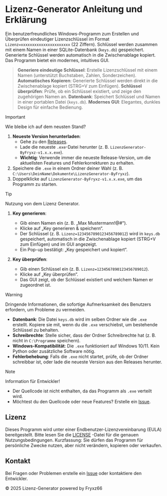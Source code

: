 # Lizenz-Generator Anleitung und Erklärung 

Ein benutzerfreundliches Windows-Programm zum Erstellen und Überprüfen eindeutiger Lizenzschlüssel im Format `Lizenz=xxxxxxxxxxxxxxxxxxxxxx` (22 Ziffern). Schlüssel werden zusammen mit einem Namen in einer SQLite-Datenbank (`keys.db`) gespeichert. Generierte Schlüssel werden automatisch in die Zwischenablage kopiert. Das Programm bietet ein modernes, intuitives GUI.


>  **Generiere eindeutige Schlüssel**: Erstelle Lizenzschlüssel mit einem Namen (unterstützt Buchstaben, Zahlen, Sonderzeichen).
>  **Automatisches Kopieren**: Generierte Schlüssel werden direkt in die Zwischenablage kopiert (STRG+V zum Einfügen).
>  **Schlüssel überprüfen**: Prüfe, ob ein Schlüssel existiert, und zeige den zugehörigen Namen an.
>  **Datenbank**: Speichert Schlüssel und Namen in einer portablen Datei (`keys.db`).
>  **Modernes GUI**: Elegantes, dunkles Design für einfache Bedienung.


> [!IMPORTANT]
> Wie bleibe ich auf dem neusten Stand?
1. **Neueste Version herunterladen**:
   - Gehe zu den [Releases](https://github.com/Fryxz66/LizenzGenerator-ByFryxz/releases).
   - Lade die neueste `.exe`-Datei herunter (z. B. `LizenzGenerator-ByFryxz-v1.x.x.exe`).
   - **Wichtig**: Verwende immer die neueste Release-Version, um die aktuellsten Features und Fehlerkorrekturen zu erhalten.
2. Speichere die `.exe` in einem Ordner deiner Wahl (z. B. `C:\Users\DeinName\Dokumente\LizenzGenerator-ByFryxz`).
3. Doppelklicke auf `LizenzGenerator-ByFryxz-v1.x.x.exe`, um das Programm zu starten.


> [!TIP]
> Nutzung von dem Lizenz Generator.
1. **Key generieren**:
   - Gib einen Namen ein (z. B. „Max Mustermann!@#“).
   - Klicke auf „Key generieren & speichern“.
   - Der Schlüssel (z. B. `Lizenz=1234567890123456789012`) wird in `keys.db` gespeichert, automatisch in die Zwischenablage kopiert (STRG+V zum Einfügen) und im GUI angezeigt.
   - Ein Pop-up bestätigt: „Key gespeichert und kopiert“.

2. **Key überprüfen**:
   - Gib einen Schlüssel ein (z. B. `Lizenz=1234567890123456789012`).
   - Klicke auf „Key überprüfen“.
   - Das GUI zeigt, ob der Schlüssel existiert und welchem Namen er zugeordnet ist.


> [!WARNING]
> Dringende Informationen, die sofortige Aufmerksamkeit des Benutzers erfordern, um Probleme zu vermeiden.
- **Datenbank**: Die Datei `keys.db` wird im selben Ordner wie die `.exe` erstellt. Kopiere sie mit, wenn du die `.exe` verschiebst, um bestehende Schlüssel zu behalten.
- **Schreibrechte**: Stelle sicher, dass der Ordner Schreibrechte hat (z. B. nicht in `C:\Programme` speichern).
- **Windows-Kompatibilität**: Die `.exe` funktioniert auf Windows 10/11. Kein Python oder zusätzliche Software nötig.
- **Fehlerbehebung**: Falls die `.exe` nicht startet, prüfe, ob der Ordner schreibbar ist, oder lade die neueste Version aus den Releases herunter.


> [!NOTE]
> Information für Entwickler!
- Der Quellcode ist nicht enthalten, da das Programm als `.exe` verteilt wird.
- Möchtest du den Quellcode oder neue Features? Erstelle ein [Issue](https://github.com/Fryxz66/LizenzGenerator-ByFryxz/issues).

## Lizenz
Dieses Programm wird unter einer Endbenutzer-Lizenzvereinbarung (EULA) bereitgestellt. 
Bitte lesen Sie die [LICENSE](LICENSE.md) -Datei für die genauen Nutzungsbedingungen. 
Kurzfassung: 
Sie dürfen das Programm für persönliche Zwecke nutzen, aber nicht verändern, kopieren oder verkaufen.

## Kontakt
Bei Fragen oder Problemen erstelle ein [Issue](https://github.com/Fryxz66/LizenzGenerator-ByFryxz/issues) oder kontaktiere den Entwickler.

© 2025 Lizenz-Generator powered by Fryxz66
